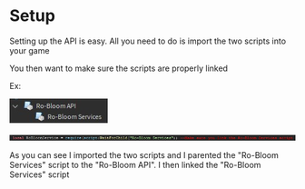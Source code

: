 # Setup

Setting up the API is easy. All you need to do is import the two scripts into your game

You then want to make sure the scripts are properly linked

Ex:

![alt text](https://github.com/The-Glit-ch/Ro-Bloom/blob/main/RoBloomAPI/assets/image1.jpg?raw=true)

![alt text](https://github.com/The-Glit-ch/Ro-Bloom/blob/main/RoBloomAPI/assets/image2.jpg)

As you can see I imported the two scripts and I parented the "Ro-Bloom Services" script to the "Ro-Bloom API". I then linked the "Ro-Bloom Services" script
